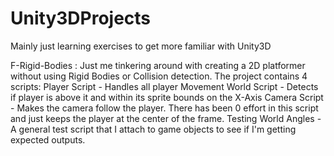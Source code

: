 # Unity3DProjects
Mainly just learning exercises to get more familiar with Unity3D

F-Rigid-Bodies :
Just me tinkering around with creating a 2D platformer without using Rigid Bodies or Collision detection.
The project contains 4 scripts:
Player Script - Handles all player Movement
World Script - Detects if player is above it and within its sprite bounds on the X-Axis
Camera Script - Makes the camera follow the player.  There has been 0 effort in this script and just keeps the player at the center of the frame.
Testing World Angles - A general test script that I attach to game objects to see if I'm getting expected outputs.


